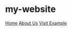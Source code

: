 # my-website

<a href="index.html">Home</a>
<a href="about.html">About Us</a>
<a href="https://www.example.com">Visit Example</a>
